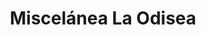 ---
title: "Miscelánea La Odisea"
url: /toluca-de-lerdo/miscelanea-la-odisea/
shop: Lebensmittel
---